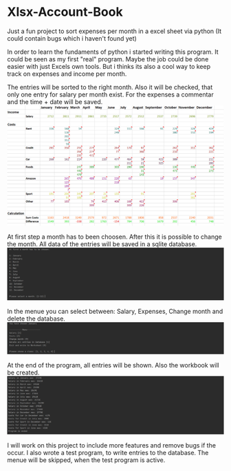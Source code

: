 # Xlsx-Account-Book
Just a fun project to sort expenses per month in a excel sheet via python (It could contain bugs which i haven't found yet)

In order to learn the fundaments of python i started writing this program. It could be seen as my first "real" program. 
Maybe the job could be done easier with just Excels own tools. But i thinks its also a cool way to keep track on expenses and income per month.


The entries will be sorted to the right month. Also it will be checked, that only one entry for salary per month exist.
For the expenses a commentar and the time + date will be saved.
![alt text](https://github.com/SvenMuth/Xlsx-Account-Book/blob/main/pictures/excel.PNG?raw=true)

At first step a month has to been choosen. After this it is possible to change the month.
All data of the entries will be saved in a sqlite database.
![alt text](https://github.com/SvenMuth/Xlsx-Account-Book/blob/main/pictures/months.PNG?raw=true)

In the menue you can select between: Salary, Expenses, Change month and delete the database. 
![alt text](https://github.com/SvenMuth/Xlsx-Account-Book/blob/main/pictures/menue.PNG?raw=true)

At the end of the program, all entries will be shown. Also the workbook will be created. 
![alt text](https://github.com/SvenMuth/Xlsx-Account-Book/blob/main/pictures/changes.PNG?raw=true)

I will work on this project to include more features and remove bugs if the occur.
I also wrote a test program, to write entries to the database. 
The menue will be skipped, when the test program is active.
